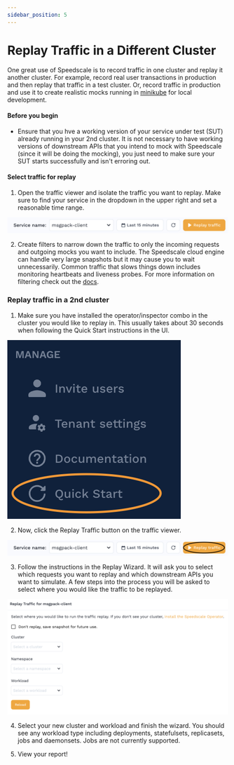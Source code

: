 ```yaml
---
sidebar_position: 5
---
```



# Replay Traffic in a Different Cluster

One great use of Speedscale is to record traffic in one cluster and replay it another cluster. For example, record real user transactions in production and then replay that traffic in a test cluster. Or, record traffic in production and use it to create realistic mocks running in [minikube](https://minikube.sigs.k8s.io/docs/start/) for local development.

#### Before you begin

* Ensure that you hve a working version of your service under test (SUT) already running in your 2nd cluster. It is not necessary to have working versions of downstream APIs that you intend to mock with Speedscale (since it will be doing the mocking), you just need to make sure your SUT starts successfully and isn't erroring out.

#### Select traffic for replay

1. Open the traffic viewer and isolate the traffic you want to replay. Make sure to find your service in the dropdown in the upper right and set a reasonable time range.

![Traffic Selector](./traffic_header.png)

2. Create filters to narrow down the traffic to only the incoming requests and outgoing mocks you want to include. The Speedscale cloud engine can handle very large snapshots but it may cause you to wait unnecessarily. Common traffic that slows things down includes monitoring heartbeats and liveness probes. For more information on filtering check out the [docs](../../../reference/filters/).

### Replay traffic in a 2nd cluster

1. Make sure you have installed the operator/inspector combo in the cluster you would like to replay in. This usually takes about 30 seconds when following the Quick Start instructions in the UI. 

![Quick Start](./quick_start.png)

2. Now, click the Replay Traffic button on the traffic viewer.

![Traffic Replay](./traffic_header_replay.png)

3. Follow the instructions in the Replay Wizard. It will ask you to select which requests you want to replay and which downstream APIs you want to simulate. A few steps into the process you will be asked to select where you would like the traffic to be replayed.

![Replay 2nd Cluster](./replay_new_cluster.png)

4. Select your new cluster and workload and finish the wizard. You should see any workload type including deployments, statefulsets, replicasets, jobs and daemonsets. Jobs are not currently supported.

5. View your report!
